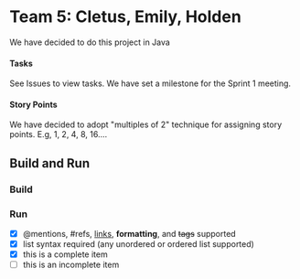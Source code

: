 # Team 5: Cletus, Emily, Holden

We have decided to do this project in Java

#### Tasks
See Issues to view tasks.
We have set a milestone for the Sprint 1 meeting.

#### Story Points
We have decided to adopt "multiples of 2" technique for assigning story points.
E.g, 1, 2, 4, 8, 16....

## Build and Run

### Build



### Run


- [x] @mentions, #refs, [links](), **formatting**, and <del>tags</del> supported
- [x] list syntax required (any unordered or ordered list supported)
- [x] this is a complete item
- [ ] this is an incomplete item
